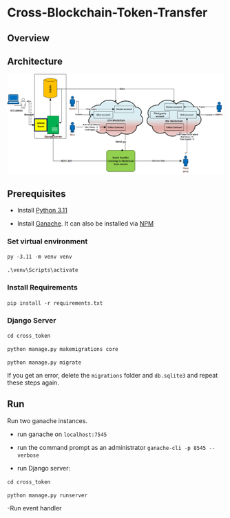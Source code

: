 # Cross-Blockchain-Token-Transfer

## Overview

## Architecture
<p align="center">
  <img src="docs/architecture.png" width="600">
</p>

## Prerequisites

- Install [Python 3.11](https://www.python.org/downloads/)

- Install [Ganache](https://trufflesuite.com/ganache/). It can also be installed via [NPM](https://docs.nethereum.com/en/latest/ethereum-and-clients/ganache-cli/)

### Set virtual environment

`py -3.11 -m venv venv`

`.\venv\Scripts\activate`

### Install Requirements

`pip install -r requirements.txt`

### Django Server

`cd cross_token`

`python manage.py makemigrations core`

`python manage.py migrate`

If you get an error, delete the `migrations` folder and `db.sqlite3` and repeat these steps again.

## Run

Run two ganache instances.
- run ganache on `localhost:7545`
- run the command prompt as an administrator
`ganache-cli -p 8545 --verbose`

- run Django server:

`cd cross_token`

`python manage.py runserver`

-Run event handler

